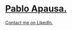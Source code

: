 # [Pablo Apausa.](https://apausa.dev)
[Contact me on LikedIn.](https://www.linkedin.com/in/apausa/)

